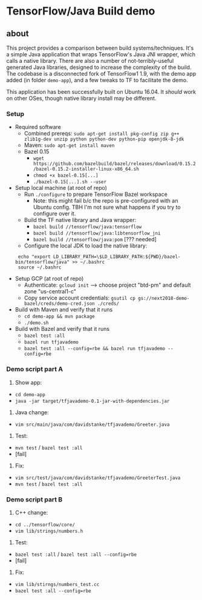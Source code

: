 # TensorFlow/Java Build demo

## about
This project provides a comparison between build systems/techniques. It's a simple Java application that wraps TensorFlow's Java JNI wrapper, which calls a native library. There are also a number of not-terribly-useful generated Java libraries, designed to increase the complexity of the build. The codebase is a disconnected fork of TensorFlow1 1.9, with the demo app added (in folder `demo-app`), and a few tweaks to TF to facilitate the demo.

This application has been successfully built on Ubuntu 16.04. It _should_ work on other OSes, though native library install may be different.

### Setup
* Required software
  * Combined prereqs: `sudo apt-get install pkg-config zip g++ zlib1g-dev unzip python python-dev python-pip openjdk-8-jdk`
  * Maven: `sudo apt-get install maven`
  * Bazel 0.15
    * `wget https://github.com/bazelbuild/bazel/releases/download/0.15.2/bazel-0.15.2-installer-linux-x86_64.sh`
    * `chmod +x bazel-0.15[...]`
    * `./bazel-0.15[...].sh --user`
* Setup local machine (at root of repo)
  * Run `./configure` to prepare TensorFlow Bazel workspace
    * Note: this might fail b/c the repo is pre-configured with an Ubuntu config. TBH I'm not sure what happens if you try to configure over it.
  * Build the TF native library and Java wrapper: 
    * `bazel build //tensorflow/java:tensorflow`
    * `bazel build //tensorflow/java:libtensorflow_jni`
    * `bazel build //tensorflow/java:pom` [??? needed]
  * Configure the local JDK to load the native library:
   ```
    echo "export LD_LIBRARY_PATH=\$LD_LIBRARY_PATH:${PWD}/bazel-bin/tensorflow/java" >> ~/.bashrc
    source ~/.bashrc
    ``` 
* Setup GCP (at root of repo)
  * Authenticate: `gcloud init` --> choose project "btd-pm" and default zone "us-central1-c"
  * Copy service account credentials: `gsutil cp gs://next2018-demo-bazel/creds/demo-cred.json ./creds/`
* Build with Maven and verify that it runs
  * `cd demo-app && mvn package`
  * `./demo.sh`
* Build with Bazel and verify that it runs
  * `bazel test :all`
  * `bazel run tfjavademo`
  * `bazel test :all --config=rbe && bazel run tfjavademo --config=rbe`

### Demo script part A
1. Show app:
  * `cd demo-app`
  * `java -jar target/tfjavademo-0.1-jar-with-dependencies.jar`
1. Java change:
  * `vim src/main/java/com/davidstanke/tfjavademo/Greeter.java`
1. Test:
  * `mvn test` / `bazel test :all` 
  * [fail]
1. Fix:
  * `vim src/test/java/com/davidstanke/tfjavademo/GreeterTest.java`
  * `mvn test` / `bazel test :all`

### Demo script part B
1. C++ change:
  * `cd ../tensorflow/core/`
  * `vim lib/strings/numbers.h`
1. Test:  
  * `bazel test :all` / `bazel test :all --config=rbe`
  * [fail]
1. Fix:
  * `vim lib/stirngs/numbers_test.cc`
  * `bazel test :all --config=rbe`